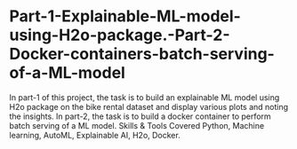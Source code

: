 # Part-1-Explainable-ML-model-using-H2o-package.-Part-2-Docker-containers-batch-serving-of-a-ML-model
In part-1 of this project, the task is to build an explainable ML model using H2o package on the bike rental dataset and display various plots and noting the insights. In part-2, the task is to build a docker container to perform batch serving of a ML model.
Skills & Tools Covered
Python,
Machine learning,
AutoML,
Explainable AI,
H2o,
Docker.
